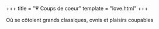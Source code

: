 +++
title = "💗 Coups de coeur"
template = "love.html"
+++

Où se côtoient grands classiques, ovnis et plaisirs coupables
